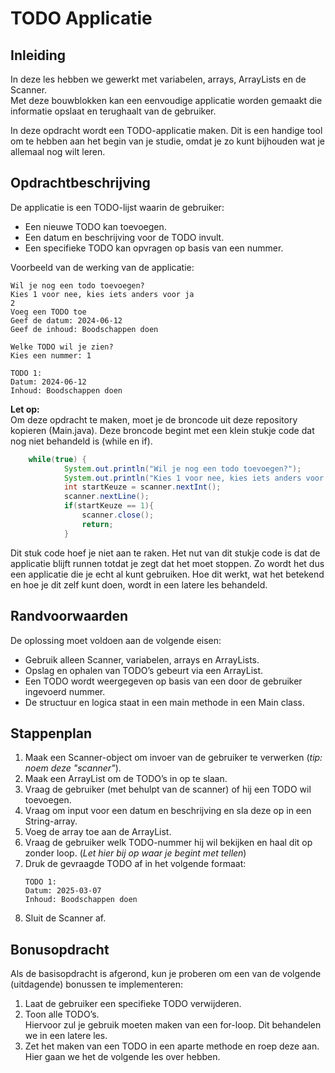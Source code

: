 # TODO Applicatie

## **Inleiding**  
In deze les hebben we gewerkt met variabelen, arrays, ArrayLists en de Scanner.  
Met deze bouwblokken kan een eenvoudige applicatie worden gemaakt die informatie opslaat en terughaalt van de gebruiker.  

In deze opdracht wordt een TODO-applicatie maken. 
Dit is een handige tool om te hebben aan het begin van je studie, omdat je zo kunt bijhouden wat je allemaal nog wilt leren. 

## **Opdrachtbeschrijving**  
De applicatie is een TODO-lijst waarin de gebruiker:  
- Een nieuwe TODO kan toevoegen.  
- Een datum en beschrijving voor de TODO invult.  
- Een specifieke TODO kan opvragen op basis van een nummer.  

Voorbeeld van de werking van de applicatie:  
```
Wil je nog een todo toevoegen?
Kies 1 voor nee, kies iets anders voor ja
2
Voeg een TODO toe
Geef de datum: 2024-06-12
Geef de inhoud: Boodschappen doen

Welke TODO wil je zien?
Kies een nummer: 1

TODO 1:
Datum: 2024-06-12
Inhoud: Boodschappen doen
```

**Let op:**  
Om deze opdracht te maken, moet je de broncode uit deze repository kopieren (Main.java). 
Deze broncode begint met een klein stukje code dat nog niet behandeld is (while en if). 
```java
    while(true) {
            System.out.println("Wil je nog een todo toevoegen?");
            System.out.println("Kies 1 voor nee, kies iets anders voor ja");
            int startKeuze = scanner.nextInt();
            scanner.nextLine();
            if(startKeuze == 1){
                scanner.close();
                return;
            }
```
Dit stuk code hoef je niet aan te raken. 
Het nut van dit stukje code is dat de applicatie blijft runnen totdat je zegt dat het moet stoppen.
Zo wordt het dus een applicatie die je echt al kunt gebruiken. 
Hoe dit werkt, wat het betekend en hoe je dit zelf kunt doen, wordt in een latere les behandeld.

## **Randvoorwaarden**  
De oplossing moet voldoen aan de volgende eisen:  
- Gebruik alleen Scanner, variabelen, arrays en ArrayLists.  
- Opslag en ophalen van TODO’s gebeurt via een ArrayList.  
- Een TODO wordt weergegeven op basis van een door de gebruiker ingevoerd nummer.  
- De structuur en logica staat in een main methode in een Main class.  

## **Stappenplan**  
1. Maak een Scanner-object om invoer van de gebruiker te verwerken (_tip: noem deze "scanner"_).  
2. Maak een ArrayList om de TODO’s in op te slaan.  
3. Vraag de gebruiker (met behulpt van de scanner) of hij een TODO wil toevoegen.  
4. Vraag om input voor een datum en beschrijving en sla deze op in een String-array.  
5. Voeg de array toe aan de ArrayList.  
6. Vraag de gebruiker welk TODO-nummer hij wil bekijken en haal dit op zonder loop. (_Let hier bij op waar je begint met tellen_)  
7. Druk de gevraagde TODO af in het volgende formaat:  
   ```
   TODO 1:
   Datum: 2025-03-07
   Inhoud: Boodschappen doen
   ```
8. Sluit de Scanner af.  

## **Bonusopdracht**  
Als de basisopdracht is afgerond, kun je proberen om een van de volgende (uitdagende) bonussen te implementeren:  
1. Laat de gebruiker een specifieke TODO verwijderen.
2. Toon alle TODO’s.  
Hiervoor zul je gebruik moeten maken van een for-loop. Dit behandelen we in een latere les.
3. Zet het maken van een TODO in een aparte methode en roep deze aan. Hier gaan we het de volgende les over hebben.
